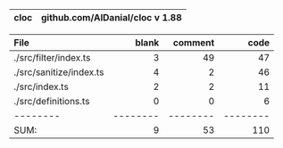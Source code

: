 cloc|github.com/AlDanial/cloc v 1.88
--- | ---

File|blank|comment|code
:-------|-------:|-------:|-------:
./src/filter/index.ts|3|49|47
./src/sanitize/index.ts|4|2|46
./src/index.ts|2|2|11
./src/definitions.ts|0|0|6
--------|--------|--------|--------
SUM:|9|53|110
